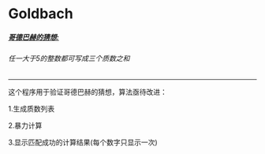 # Goldbach

##### [哥德巴赫的猜想:](https://baike.baidu.com/item/%E5%93%A5%E5%BE%B7%E5%B7%B4%E8%B5%AB%E7%8C%9C%E6%83%B3/72364)

###### 任一大于5的整数都可写成三个质数之和

---
这个程序用于验证哥德巴赫的猜想，算法亟待改进：

1.生成质数列表

2.暴力计算

3.显示匹配成功的计算结果(每个数字只显示一次)
